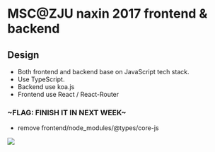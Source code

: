 # MSC@ZJU naxin 2017 frontend & backend

## Design
- Both frontend and backend base on JavaScript tech stack.
- Use TypeScript.
- Backend use koa.js
- Frontend use React / React-Router

### ~FLAG: FINISH IT IN NEXT WEEK~

* remove frontend/node_modules/@types/core-js

![](https://i.imgur.com/vKv5bn5.png)
